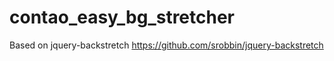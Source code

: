 contao_easy_bg_stretcher
========================

Based on jquery-backstretch
https://github.com/srobbin/jquery-backstretch